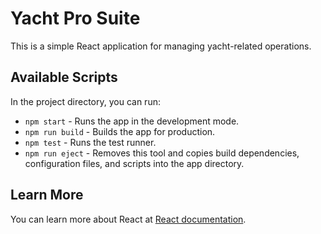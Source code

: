 # Yacht Pro Suite

This is a simple React application for managing yacht-related operations. 

## Available Scripts

In the project directory, you can run:

- `npm start` - Runs the app in the development mode.
- `npm run build` - Builds the app for production.
- `npm test` - Runs the test runner.
- `npm run eject` - Removes this tool and copies build dependencies, configuration files, and scripts into the app directory.

## Learn More
You can learn more about React at [React documentation](https://reactjs.org/docs/getting-started.html).
